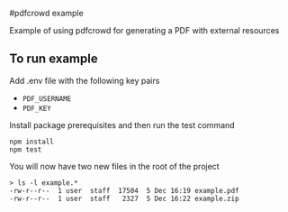 #pdfcrowd example

Example of using pdfcrowd for generating a PDF with external resources


## To run example
Add .env file with the following key pairs
- ``PDF_USERNAME``
- ``PDF_KEY``

Install package prerequisites and then run the test command

```
npm install
npm test
```

You will now have two new files in the root of the project

```
> ls -l example.*
-rw-r--r--  1 user  staff  17504  5 Dec 16:19 example.pdf
-rw-r--r--  1 user  staff   2327  5 Dec 16:22 example.zip
```
